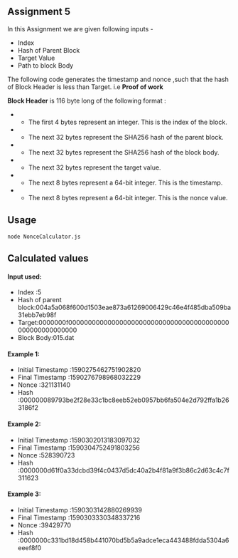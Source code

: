 ## Assignment 5

In this Assignment we are given following inputs -
* Index
* Hash of Parent Block
* Target Value
* Path to block Body

The following code generates the timestamp and nonce ,such that the hash of Block Header is less than Target. i.e **Proof of work**

**Block Header** is 116 byte long of the following format :
* - The first 4 bytes represent an integer. This is the index of the block.
* - The next 32 bytes represent the SHA256 hash of the parent block.
* - The next 32 bytes represent the SHA256 hash of the block body.
* - The next 32 bytes represent the target value.
* - The next 8 bytes represent a 64-bit integer. This is the timestamp.
* - The next 8 bytes represent a 64-bit integer. This is the nonce value.

## Usage 

```
node NonceCalculator.js
```

## Calculated values 

#### Input used:
- Index :5
- Hash of parent block:004a5a068f600d1503eae873a61269006429c46e4f485dba509ba31ebb7eb98f
- Target:0000000f00000000000000000000000000000000000000000000000000000000
- Block Body:015.dat

#### Example 1:
- Initial Timestamp :1590275462751902820
- Final Timestamp   :1590276798968032229
- Nonce             :321131140
- Hash              :000000089793be2f28e33c1bc8eeb52eb0957bb6fa504e2d792ffa1b263186f2

#### Example 2:
- Initial Timestamp :1590302013183097032
- Final Timestamp   :1590304752491803256
- Nonce             :528390723
- Hash              :0000000d61f0a33dcbd39f4c0437d5dc40a2b4f81a9f3b86c2d63c4c7f311623

#### Example 3:
- Initial Timestamp :1590303142880269939
- Final Timestamp   :1590303330348337216
- Nonce             :39429770
- Hash              :0000000c331bd18d458b441070bd5b5a9adce1eca443488fdda5304a6eeef8f0

